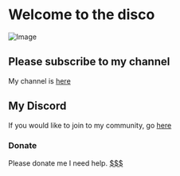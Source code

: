 # Welcome to the disco

![Image](https://i.imgur.com/Bh9GAqz.jpg)

## Please subscribe to my channel 
My channel is [here](https://www.youtube.com/channel/UCJRGVS2h34dNVeunKcik8HQ)

## My Discord
If you would like to join to my community, go [here](https://discord.gg/TEDhJE8n)

### Donate
Please donate me I need help. [$$$](https://tipply.pl/u/wodzus)
